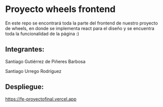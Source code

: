 # Proyecto wheels frontend

En este repo se encontrará toda la parte del frontend de nuestro proyecto de wheels, en donde se implementa react para el diseño y se encuentra toda la funcionalidad de la página :)

## Integrantes:

Santiago Gutiérrez de Piñeres Barbosa

Santiago Urrego Rodríguez

## Despliegue:

https://fe-proyectofinal.vercel.app